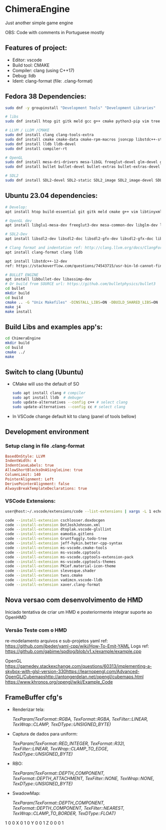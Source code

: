 # ChimeraEngine

Just another simple game engine<p>
OBS: Code with comments in Portuguese mostly

## Features of project:
- Editor: vscode
- Build tool: CMAKE
- Compiler: clang (using C++17)
- Debug: lldb
- Ident: clang-format (file: .clang-format)

## Fedora 38 Dependencies:
```bash
sudo dnf -y groupinstall "Development Tools" "Development Libraries"

# libs
sudo dnf install htop git gitk meld gcc g++ cmake python3-pip vim tree curl openssh-server tinyxml2 tinyxml2-devel libyaml libyaml-devel yaml-cpp yaml-cpp-devel pugixml-devel

# LLVM / LLDM /CMAKE
sudo dnf install clang clang-tools-extra
sudo dnf install cmake cmake-data cmake-rpm-macros jsoncpp libstdc++-static llvm-static llvm-devel llvm-test autoconf automake
sudo dnf install lldb lldb-devel
sudo dnf install compiler-rt

# OpenGL
sudo dnf install mesa-dri-drivers mesa-libGL freeglut-devel glm-devel glew glew-devel libGLEW
sudo dnf install bullet bullet-devel bullet-extras bullet-extras-devel

# SDL2
sudo dnf install SDL2-devel SDL2-static SDL2_image SDL2_image-devel SDL2_mixer SDL2_mixer-devel SDL2_net SDL2_net-devel SDL2_sound SDL2_sound-devel SDL2_ttf SDL2_ttf-devel SDL2_gfx SDL2_gfx-devel SDL2_gfx-docs
```

## Ubuntu 23.04 dependencies:
```bash
# Develop:
apt install htop build-essential git gitk meld cmake g++ vim libtinyxml2-dev libyaml-cpp-dev libpugixml-dev pugixml-doc

# OpenGL dev
apt install libglu1-mesa-dev freeglut3-dev mesa-common-dev libglm-dev libglew-dev libftgl-dev

# SDL2-Dev
apt install libsdl2-dev libsdl2-doc libsdl2-gfx-dev libsdl2-gfx-doc libsdl2-image-dev libsdl2-mixer-dev libsdl2-net-dev libsdl2-ttf-dev

# Clang format and indentation ref: http://clang.llvm.org/docs/ClangFormatStyleOptions.html
apt install clang-format clang lldb

apt install libstdc++-12-dev
ref: https://stackoverflow.com/questions/74543715/usr-bin-ld-cannot-find-lstdc-no-such-file-or-directory-on-running-flutte

# BULLET ENGINE
apt install libbullet-dev libassimp-dev
# Or build from SOURCE url: https://github.com/bulletphysics/bullet3
cd bullet
mkdir build
cd build
cmake .. -G "Unix Makefiles" -DINSTALL_LIBS=ON -DBUILD_SHARED_LIBS=ON
make j4
make install
```

## Build Libs and examples app's:
```bash
cd ChimeraEngine
mkdir build
cd build
cmake ../
make
```

## Switch to clang (Ubuntu)
- CMake will uso the default of SO 
    ```bash
    sudo apt install clang # compiler
    sudo apt install lldb  # debuger
    sudo update-alternatives --config c++ # select clang
    sudo update-alternatives --config cc # select clang
    ```
- In VSCode change default kit to clang (panel of tools bellow)

## Development environment

### Setup clang in file .clang-format
```ini
BasedOnStyle: LLVM
IndentWidth: 4
IndentCaseLabels: true
AllowShortBlocksOnASingleLine: true
ColumnLimit: 140
PointerAlignment: Left
DerivePointerAlignment: false
AlwaysBreakTemplateDeclarations: true
```

### VSCode Extensions: 
```bash
user@host:~/.vscode/extensions/code --list-extensions | xargs -L 1 echo code --install-extension

code --install-extension cschlosser.doxdocgen
code --install-extension DotJoshJohnson.xml
code --install-extension dtoplak.vscode-glsllint
code --install-extension eamodio.gitlens
code --install-extension Gruntfuggly.todo-tree
code --install-extension jeff-hykin.better-cpp-syntax
code --install-extension ms-vscode.cmake-tools
code --install-extension ms-vscode.cpptools
code --install-extension ms-vscode.cpptools-extension-pack
code --install-extension ms-vscode.cpptools-themes
code --install-extension PKief.material-icon-theme
code --install-extension slevesque.shader
code --install-extension twxs.cmake
code --install-extension vadimcn.vscode-lldb
code --install-extension xaver.clang-format

```
## Nova versao com desenvolvimento de HMD

Iniciado tentativa de criar um HMD e posteriormente integrar suporte ao OpenHMD

### Versão Teste com o HMD

re-modelamento arquivos e sub-projetos 
yaml ref: https://github.com/jbeder/yaml-cpp/wiki/How-To-Emit-YAML
Logs ref: https://github.com/gabime/spdlog/blob/v1.x/example/example.cpp

OpenGL
https://gamedev.stackexchange.com/questions/60313/implementing-a-skybox-with-glsl-version-330​
https://learnopengl.com/Advanced-OpenGL/Cubemaps​
http://antongerdelan.net/opengl/cubemaps.html
https://www.khronos.org/opengl/wiki/Example_Code

## FrameBuffer cfg's
- Renderizar tela: <p>
    <i>TexParam(TexFormat::RGBA, TexFormat::RGBA, TexFilter::LINEAR, TexWrap::CLAMP, TexDType::UNSIGNED_BYTE)</i>

- Captura de dados para uniform: <p>
    <i>TexParam(TexFormat::RED_INTEGER, TexFormat::R32I, TexFilter::LINEAR, TexWrap::CLAMP_TO_EDGE, TexDType::UNSIGNED_BYTE)</i>

- RBO: <p>
    <i>TexParam(TexFormat::DEPTH_COMPONENT, TexFormat::DEPTH_ATTACHMENT, TexFilter::NONE, TexWrap::NONE, TexDType::UNSIGNED_BYTE)</i>
    
- SwadowMap: <p>
    <i>TexParam(TexFormat::DEPTH_COMPONENT, TexFormat::DEPTH_COMPONENT, TexFilter::NEAREST, TexWrap::CLAMP_TO_BORDER, TexDType::FLOAT)</i>

1 0 0 X 0 1 0 Y 0 0 1 Z 0 0 0 1